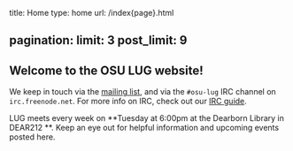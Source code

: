 title: Home
type: home
url: /index{page}.html

pagination:
    limit: 3
    post_limit: 9
---

Welcome to the OSU LUG website!
-----------------------------------

We keep in touch via the [mailing list][ml], and via the `#osu-lug` IRC
channel on `irc.freenode.net`. For more info on IRC, check out our [IRC
guide][ircguide].

LUG meets every week on
**Tuesday at 6:00pm at the Dearborn Library in DEAR212 **.
Keep an eye out for helpful information and upcoming events posted here.

[gh-issues]: https://github.com/OSULUG/OSULUG-Website/issues
[source]: https://github.com/OSULUG/OSULUG-Website/
[ircguide]: /blog/20110915-irc/
[ml]: http://lists.oregonstate.edu/mailman/listinfo/linux

